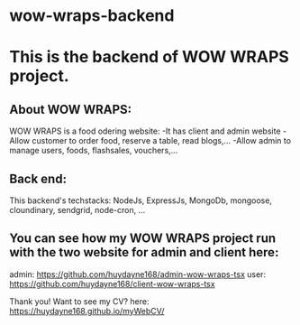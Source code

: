 # wow-wraps-backend
# This is the backend of WOW WRAPS project.
## About WOW WRAPS:
WOW WRAPS is a food odering website:
    -It has client and admin website
    -Allow customer to order food, reserve a table, read blogs,...
    -Allow admin to manage users, foods, flashsales, vouchers,...
## Back end:
This backend's techstacks:
NodeJs, ExpressJs, MongoDb, mongoose, cloundinary, sendgrid, node-cron, ...

## You can see how my WOW WRAPS project run with the two website for admin and client here:
admin: https://github.com/huydayne168/admin-wow-wraps-tsx
user: https://github.com/huydayne168/client-wow-wraps-tsx


Thank you! Want to see my CV? here: https://huydayne168.github.io/myWebCV/
